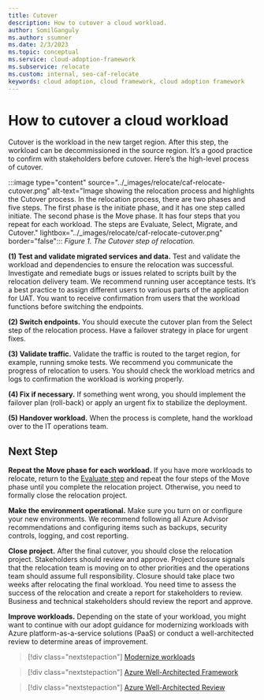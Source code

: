 ```yaml
---
title: Cutover
description: How to cutover a cloud workload.
author: SomilGanguly
ms.author: ssumner
ms.date: 2/3/2023
ms.topic: conceptual
ms.service: cloud-adoption-framework
ms.subservice: relocate
ms.custom: internal, seo-caf-relocate
keywords: cloud adoption, cloud framework, cloud adoption framework
---
```

# How to cutover a cloud workload

Cutover is the workload in the new target region. After this step, the workload can be decommissioned in the source region. It’s a good practice to confirm with stakeholders before cutover. Here’s the high-level process of cutover.

:::image type="content" source="../_images/relocate/caf-relocate-cutover.png" alt-text="Image showing the relocation process and highlights the Cutover process. In the relocation process, there are two phases and five steps. The first phase is the initiate phase, and it has one step called initiate. The second phase is the Move phase. It has four steps that you repeat for each workload. The steps are Evaluate, Select, Migrate, and Cutover." lightbox="../_images/relocate/caf-relocate-cutover.png" border="false":::
*Figure 1. The Cutover step of relocation.*

**(1) Test and validate migrated services and data.** Test and validate the workload and dependencies to ensure the relocation was successful. Investigate and remediate bugs or issues related to scripts built by the relocation delivery team. We recommend running user acceptance tests. It’s a best practice to assign different users to various parts of the application for UAT. You want to receive confirmation from users that the workload functions before switching the endpoints.

**(2) Switch endpoints.** You should execute the cutover plan from the Select step of the relocation process. Have a failover strategy in place for urgent fixes.

**(3) Validate traffic.** Validate the traffic is routed to the target region, for example, running smoke tests. We recommend you communicate the progress of relocation to users. You should check the workload metrics and logs to confirmation the workload is working properly.

**(4) Fix if necessary.** If something went wrong, you should implement the failover plan (roll-back) or apply an urgent fix to stabilize the deployment.

**(5) Handover workload.** When the process is complete, hand the workload over to the IT operations team.

## Next Step

**Repeat the Move phase for each workload.** If you have more workloads to relocate, return to the [Evaluate step](evaluate.md) and repeat the four steps of the Move phase until you complete the relocation project. Otherwise, you need to formally close the relocation project.

**Make the environment operational.** Make sure you turn on or configure your new environments. We recommend following all Azure Advisor recommendations and configuring items such as backups, security controls, logging, and cost reporting.

**Close project.** After the final cutover, you should close the relocation project. Stakeholders should review and approve. Project closure signals that the relocation team is moving on to other priorities and the operations team should assume full responsibility. Closure should take place two weeks after relocating the final workload. You need time to assess the success of the relocation and create a report for stakeholders to review. Business and technical stakeholders should review the report and approve.

**Improve workloads.** Depending on the state of your workload, you might want to continue with our adopt guidance for modernizing workloads with Azure platform-as-a-service solutions (PaaS) or conduct a well-architected review to determine areas of improvement.

> [!div class="nextstepaction"]
> [Modernize workloads](/azure/cloud-adoption-framework/modernize/)

> [!div class="nextstepaction"]
> [Azure Well-Architected Framework](/azure/architecture/framework/)

> [!div class="nextstepaction"]
> [Azure Well-Architected Review](/assessments/)
